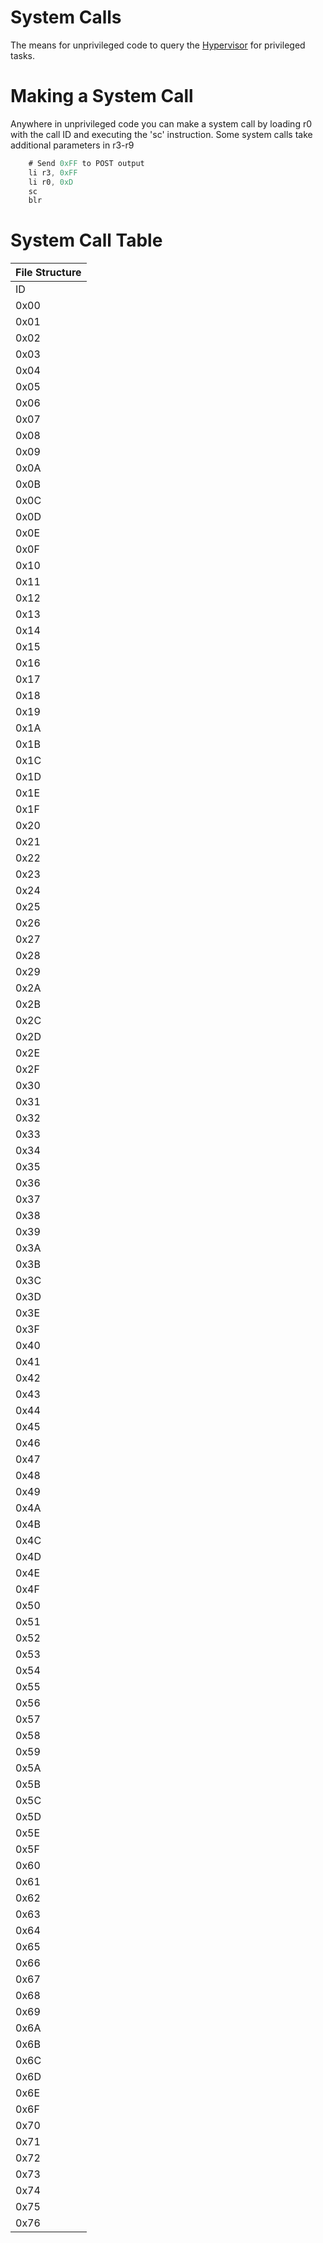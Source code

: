 # System Calls

The means for unprivileged code to query the [Hypervisor](Hypervisor) for privileged tasks.

# Making a System Call

Anywhere in unprivileged code you can make a system call by loading r0
with the call ID and executing the 'sc' instruction. Some system calls
take additional parameters in r3-r9

```asm
    # Send 0xFF to POST output
    li r3, 0xFF
    li r0, 0xD
    sc
    blr
```

# System Call Table

| File Structure |
| -------------- |
| ID             |
| 0x00           |
| 0x01           |
| 0x02           |
| 0x03           |
| 0x04           |
| 0x05           |
| 0x06           |
| 0x07           |
| 0x08           |
| 0x09           |
| 0x0A           |
| 0x0B           |
| 0x0C           |
| 0x0D           |
| 0x0E           |
| 0x0F           |
| 0x10           |
| 0x11           |
| 0x12           |
| 0x13           |
| 0x14           |
| 0x15           |
| 0x16           |
| 0x17           |
| 0x18           |
| 0x19           |
| 0x1A           |
| 0x1B           |
| 0x1C           |
| 0x1D           |
| 0x1E           |
| 0x1F           |
| 0x20           |
| 0x21           |
| 0x22           |
| 0x23           |
| 0x24           |
| 0x25           |
| 0x26           |
| 0x27           |
| 0x28           |
| 0x29           |
| 0x2A           |
| 0x2B           |
| 0x2C           |
| 0x2D           |
| 0x2E           |
| 0x2F           |
| 0x30           |
| 0x31           |
| 0x32           |
| 0x33           |
| 0x34           |
| 0x35           |
| 0x36           |
| 0x37           |
| 0x38           |
| 0x39           |
| 0x3A           |
| 0x3B           |
| 0x3C           |
| 0x3D           |
| 0x3E           |
| 0x3F           |
| 0x40           |
| 0x41           |
| 0x42           |
| 0x43           |
| 0x44           |
| 0x45           |
| 0x46           |
| 0x47           |
| 0x48           |
| 0x49           |
| 0x4A           |
| 0x4B           |
| 0x4C           |
| 0x4D           |
| 0x4E           |
| 0x4F           |
| 0x50           |
| 0x51           |
| 0x52           |
| 0x53           |
| 0x54           |
| 0x55           |
| 0x56           |
| 0x57           |
| 0x58           |
| 0x59           |
| 0x5A           |
| 0x5B           |
| 0x5C           |
| 0x5D           |
| 0x5E           |
| 0x5F           |
| 0x60           |
| 0x61           |
| 0x62           |
| 0x63           |
| 0x64           |
| 0x65           |
| 0x66           |
| 0x67           |
| 0x68           |
| 0x69           |
| 0x6A           |
| 0x6B           |
| 0x6C           |
| 0x6D           |
| 0x6E           |
| 0x6F           |
| 0x70           |
| 0x71           |
| 0x72           |
| 0x73           |
| 0x74           |
| 0x75           |
| 0x76           |
